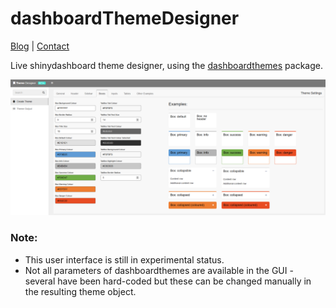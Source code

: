 # dashboardThemeDesigner
<a href="https://nik01010.wordpress.com/" target="_blank">Blog</a> | <a href="https://nik01010.wordpress.com/contact/" target="_blank">Contact</a>
<br>

Live shinydashboard theme designer, using the <a href="https://github.com/nik01010/dashboardthemes" target="_blank">dashboardthemes</a> package.

![live_theme_designer](doc/live_theme_designer.png)

### Note:
- This user interface is still in experimental status.
- Not all parameters of dashboardthemes are available in the GUI - several have been hard-coded but these can be changed manually in the resulting theme object.

